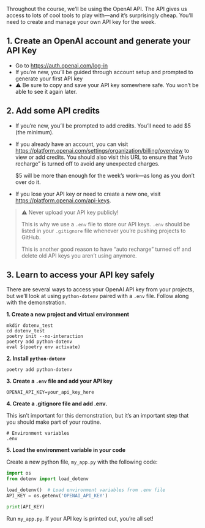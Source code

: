 Throughout the course, we’ll be using the OpenAI API. The API gives us access to lots of cool tools to play with—and it’s surprisingly cheap. You’ll need to create and manage your own API key for the week.

## 1. Create an OpenAI account and generate your API Key
- Go to https://auth.openai.com/log-in
- If you’re new, you’ll be guided through account setup and prompted to generate your first API key
- ⚠️ Be sure to copy and save your API key somewhere safe. You won’t be able to see it again later.

## 2. Add some API credits
- If you’re new, you’ll be prompted to add credits. You’ll need to add $5 (the minimum).
- If you already have an account, you can visit https://platform.openai.com/settings/organization/billing/overview to view or add credits. You should also visit this URL to ensure that “Auto recharge” is turned off to avoid any unexpected charges.

    $5 will be more than enough for the week’s work—as long as you don’t over do it.

- If you lose your API key or need to create a new one, visit https://platform.openai.com/api-keys.

> ⚠️ Never upload your API key publicly!
> 
> This is why we use a `.env` file to store our API keys. `.env` should be listed in your `.gitignore` file whenever you’re pushing projects to GitHub.
> 
> This is another good reason to have “auto recharge” turned off and delete old API keys you aren’t using anymore.

## 3. Learn to access your API key safely
There are several ways to access your OpenAI API key from your projects, but we’ll look at using `python-dotenv` paired with a `.env` file. Follow along with the demonstration.

**1. Create a new project and virtual environment**

```
mkdir dotenv_test
cd dotenv_test
poetry init --no-interaction
poetry add python-dotenv
eval $(poetry env activate)
```

**2. Install `python-dotenv`**

```
poetry add python-dotenv
```

**3. Create a `.env` file and add your API key**

```
OPENAI_API_KEY=your_api_key_here
```

**4. Create a .gitignore file and add .env.**

This isn’t important for this demonstration, but it’s an important step that you should make part of your routine.

```
# Environment variables
.env
```

**5. Load the environment variable in your code**

Create a new python file, `my_app.py` with the following code:

```python
import os
from dotenv import load_dotenv

load_dotenv()  # Load environment variables from .env file
API_KEY = os.getenv('OPENAI_API_KEY')

print(API_KEY)
```

Run `my_app.py`. If your API key is printed out, you’re all set!
